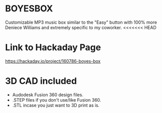 # BOYESBOX
Customizable MP3 music box similar to the "Easy" button with 100% more Deniece Williams and extremely specific to my coworker.
<<<<<<< HEAD

# Link to Hackaday Page
https://hackaday.io/project/160786-boyes-box

# 3D CAD included 
* Audodesk Fusion 360 design files.
* .STEP files if you don't use/like Fusion 360.
* .STL incase you just want to 3D print as is. 


